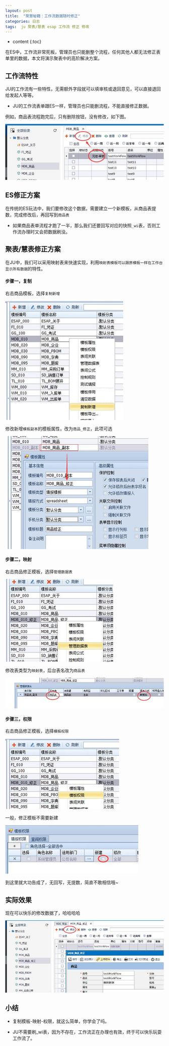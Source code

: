 ```yaml
---
layout: post
title:  "聚慧秘籍：工作流数据随时修正"
categories: 日志
tags:  ju 聚表/慧表 esap 工作流 修正 修改
---
```


* content
{:toc}

在ES中，工作流非常死板，管理员也只能删整个流程，任何其他人都无法修正表单里的数据，本文将演示聚表中的高阶解决方案。

## 工作流特性
JU的工作流有一些特性，无需额外字段就可以填审核或退回意见，可以直接退回给发起人等等。

* JU的工作流表单跟ES一样，管理员也只能删流程，不能直接修正数据。

例如，商品表流程跑完后，只有删除按钮，没有修改，如下图。

![](/img/ju3-1.jpg)

## ES修正方案
在传统的ES玩法中，我们要修改这个数据，需要建立一个新模板，从商品表提数，完成修改后，再回写到`商品表`

* 如果商品表单流程才跑了一半，那么我们还要回写对应的快照`_wi`表，否则工作流办理时又会把数据刷没。

## 聚表/慧表修正方案
在JU中，我们可以采用映射表来快速实现，利用`映射表模板可以跟原模板一样在工作台显示所有数据`的特性。

#### 步骤一，复制
右击商品模板，选择`复制新增`

![](/img/ju3-2.jpg)

修改新增`模板副本`的模板属性，改为`商品_修正`，此项可选

![](/img/ju3-3.jpg)

#### 步骤二，映射
右击商品修正模板，选择`管理数据表`

![](/img/ju3-5.jpg)

修改表类型为`映射表`，后台表名改为`商品表`

![](/img/ju3-4.jpg)

#### 步骤三，权限
右击商品修正模板，选择`模板权限`

![](/img/ju3-6.jpg)

一般，修正模板不需要新建

![](/img/ju3-7.jpg)

到这里就大功告成了，无回写，无提数，简直不敢相信哦~

## 实际效果
现在可以快乐的修改数据了，哈哈哈哈

![](/img/ju3-8.jpg)

## 小结
* 复制模板-映射-权限，就这么简单，你学会了吗。

* JU不需要刷_wi表，因为不存在，工作流正在办理也有效，终于可以快乐玩耍工作流了。